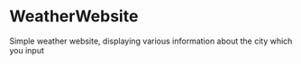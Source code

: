 # WeatherWebsite
Simple weather website, displaying various information about the city which you input
